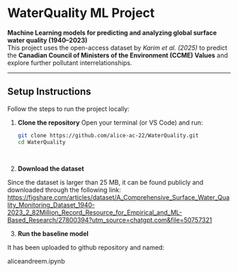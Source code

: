 # WaterQuality ML Project

**Machine Learning models for predicting and analyzing global surface water quality (1940–2023)**  
This project uses the open-access dataset by *Karim et al. (2025)* to predict the **Canadian Council of Ministers of the Environment (CCME) Values** and explore further pollutant interrelationships.

---

## Setup Instructions

Follow the steps to run the project locally:

1. **Clone the repository**
   Open your terminal (or VS Code) and run:
   ```bash
   git clone https://github.com/alice-ac-22/WaterQuality.git
   cd WaterQuality
  
  
2. **Download the dataset**

Since the dataset is larger than 25 MB, it can be found publicly and downloaded through the following link:
https://figshare.com/articles/dataset/A_Comprehensive_Surface_Water_Quality_Monitoring_Dataset_1940-2023_2_82Million_Record_Resource_for_Empirical_and_ML-Based_Research/27800394?utm_source=chatgpt.com&file=50757321

3. **Run the baseline model**

It has been uploaded to github repository and named:

aliceandreem.ipynb






